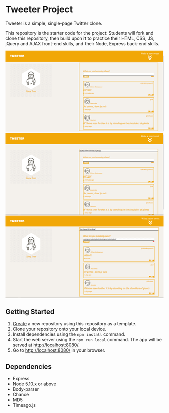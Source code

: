 # Tweeter Project

Tweeter is a simple, single-page Twitter clone.

This repository is the starter code for the project: Students will fork and clone this repository, then build upon it to practice their HTML, CSS, JS, jQuery and AJAX front-end skills, and their Node, Express back-end skills.

!["Screenshot of tweet"](https://github.com/tonytran1997/tweeter/blob/master/docs/Tweet-box.PNG)
!["Screenshot of No tweets"](https://github.com/tonytran1997/tweeter/blob/master/docs/No-tweet.PNG)
!["Screenshot of Tweets too long"](https://github.com/tonytran1997/tweeter/blob/master/docs/Tweet-too-long.PNG)

## Getting Started

1. [Create](https://docs.github.com/en/repositories/creating-and-managing-repositories/creating-a-repository-from-a-template) a new repository using this repository as a template.
2. Clone your repository onto your local device.
3. Install dependencies using the `npm install` command.
3. Start the web server using the `npm run local` command. The app will be served at <http://localhost:8080/>.
4. Go to <http://localhost:8080/> in your browser.

## Dependencies

- Express
- Node 5.10.x or above
- Body-parser
- Chance
- MD5
- Timeago.js